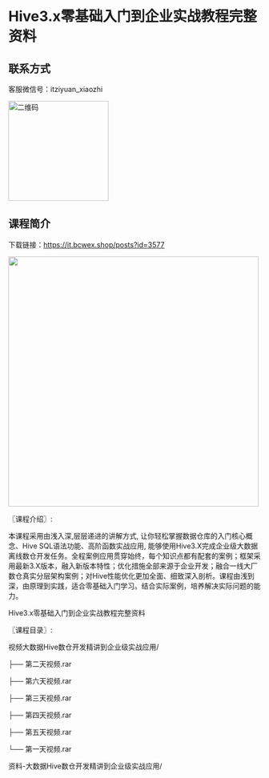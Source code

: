 # Hive3.x零基础入门到企业实战教程完整资料

## 联系方式

客服微信号：itziyuan_xiaozhi

<img src="https://ziyuanyun.oss-cn-guangzhou.aliyuncs.com/common/20240614073449/666b82192834a.jpg" width="200" height="200" alt="二维码">

## 课程简介

下载链接：https://it.bcwex.shop/posts?id=3577

<img src="https://ziyuanyun.oss-cn-guangzhou.aliyuncs.com/yun/20240515185228/664493ec357a4.jpg" width="500" alt="">

  〖课程介绍〗:

 本课程采用由浅入深,层层递进的讲解方式, 让你轻松掌握数据仓库的入门核心概念、Hive SQL语法功能、高阶函数实战应用, 能够使用Hive3.X完成企业级大数据离线数仓开发任务。全程案例应用贯穿始终，每个知识点都有配套的案例；框架采用最新3.X版本，融入新版本特性；优化措施全部来源于企业开发；融合一线大厂数仓真实分层架构案例；对Hive性能优化更加全面、细致深入剖析。课程由浅到深，由原理到实践，适合零基础入门学习。结合实际案例，培养解决实际问题的能力。

 Hive3.x零基础入门到企业实战教程完整资料



 〖课程目录〗:

  

 视频大数据Hive数仓开发精讲到企业级实战应用/

 ├── 第二天视频.rar

 ├── 第六天视频.rar

 ├── 第三天视频.rar

 ├── 第四天视频.rar

 ├── 第五天视频.rar

 └── 第一天视频.rar

 资料-大数据Hive数仓开发精讲到企业级实战应用/

  